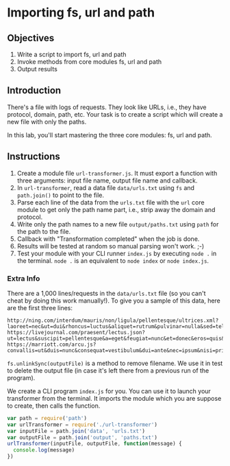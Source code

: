 # Importing fs, url and path

## Objectives

1. Write a script to import fs, url and path
1. Invoke methods from core modules fs, url and path
1. Output results

## Introduction

There's a file with logs of requests. They look like URLs, i.e., they have protocol, domain, path, etc. Your task is to create a script which will create a new file with only the paths.

In this lab, you'll start mastering the three core modules: fs, url and path.

## Instructions

1. Create a module file `url-transformer.js`. It must export a function with three arguments: input file name, output file name and callback.
1. In `url-transformer`, read a data file `data/urls.txt` using `fs` and `path.join()` to point to the file.
1. Parse each line of the data from the `urls.txt` file with the `url` core module to get only the path name part, i.e., strip away the domain and protocol.
1. Write only the path names to a new file `output/paths.txt` using `path` for the path to the file.
1. Callback with "Transformation completed" when the job is done.
1. Results will be tested at random so manual parsing won't work. ;-)
1. Test your module with your CLI runner `index.js` by executing `node .` in the terminal. `node .` is an equivalent to `node index` or `node index.js`.


### Extra Info


There are a 1,000 lines/requests in the `data/urls.txt` file (so you can't cheat by doing this work manually!). To give you a sample of this data, here are the first three lines:

```
http://ning.com/interdum/mauris/non/ligula/pellentesque/ultrices.xml?laoreet=nec&ut=dui&rhoncus=luctus&aliquet=rutrum&pulvinar=nulla&sed=tellus&nisl=in&nunc=sagittis&rhoncus=dui&dui=vel&vel=nisl&sem=duis&sed=ac&sagittis=nibh&nam=fusce&congue=lacus&risus=purus&semper=aliquet&porta=at&volutpat=feugiat&quam=non&pede=pretium&lobortis=quis&ligula=lectus&sit=suspendisse&amet=potenti&eleifend=in&pede=eleifend&libero=quam&quis=a&orci=odio&nullam=in&molestie=hac&nibh=habitasse&in=platea&lectus=dictumst&pellentesque=maecenas&at=ut&nulla=massa&suspendisse=quis&potenti=augue&cras=luctus&in=tincidunt&purus=nulla&eu=mollis&magna=molestie&vulputate=lorem&luctus=quisque&cum=ut&sociis=erat&natoque=curabitur&penatibus=gravida&et=nisi&magnis=at&dis=nibh&parturient=in&montes=hac&nascetur=habitasse&ridiculus=platea
https://livejournal.com/praesent/lectus.json?ut=lectus&suscipit=pellentesque&a=eget&feugiat=nunc&et=donec&eros=quis&vestibulum=orci&ac=eget&est=orci&lacinia=vehicula&nisi=condimentum&venenatis=curabitur&tristique=in&fusce=libero&congue=ut&diam=massa&id=volutpat&ornare=convallis&imperdiet=morbi&sapien=odio&urna=odio&pretium=elementum&nisl=eu&ut=interdum&volutpat=eu&sapien=tincidunt&arcu=in&sed=leo&augue=maecenas&aliquam=pulvinar&erat=lobortis&volutpat=est&in=phasellus&congue=sit&etiam=amet&justo=erat&etiam=nulla&pretium=tempus&iaculis=vivamus&justo=in&in=felis&hac=eu&habitasse=sapien
https://marriott.com/arcu.js?convallis=ut&duis=nunc&consequat=vestibulum&dui=ante&nec=ipsum&nisi=primis&volutpat=in&eleifend=faucibus&donec=orci&ut=luctus&dolor=et&morbi=ultrices&vel=posuere&lectus=cubilia&in=curae&quam=mauris&fringilla=viverra&rhoncus=diam&mauris=vitae&enim=quam&leo=suspendisse&rhoncus=potenti&sed=nullam&vestibulum=porttitor&sit=lacus&amet=at&cursus=turpis&id=donec&turpis=posuere&integer=metus&aliquet=vitae&massa=ipsum&id=aliquam&lobortis=non&convallis=mauris&tortor=morbi&risus=non&dapibus=lectus&augue=aliquam&vel=sit&accumsan=amet&tellus=diam&nisi=in&eu=magna&orci=bibendum&mauris=imperdiet&lacinia=nullam&sapien=orci&quis=pede&libero=venenatis&nullam=non&sit=sodales&amet=sed&turpis=tincidunt&elementum=eu&ligula=felis&vehicula=fusce&consequat=posuere&morbi=felis&a=sed&ipsum=lacus&integer=morbi&a=sem&nibh=mauris&in=laoreet&quis=ut&justo=rhoncus&maecenas=aliquet&rhoncus=pulvinar&aliquam=sed&lacus=nisl&morbi=nunc&quis=rhoncus&tortor=dui&id=vel&nulla=sem&ultrices=sed&aliquet=sagittis&maecenas=nam&leo=congue
```

`fs.unlinkSync(outputFile)` is a method to remove filename. We use it in test to delete the output file (in case it's left there from a previous run of the program).

We create a CLI program `index.js` for you. You can use it to launch your transformer from the terminal. It imports the module which you are suppose to create, then calls the function.


```js
var path = require('path')
var urlTransformer = require('./url-transformer')
var inputFile = path.join('data', 'urls.txt')
var outputFile = path.join('output', 'paths.txt')
urlTransformer(inputFile, outputFile, function(message) {
  console.log(message)
})
```

